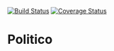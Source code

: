 [![Build Status](https://travis-ci.org/EMacco/Politico.svg?branch=develop)](https://travis-ci.org/EMacco/Politico) [![Coverage Status](https://coveralls.io/repos/github/EMacco/Politico/badge.svg?branch=develop)](https://coveralls.io/github/EMacco/Politico?branch=develop)
# Politico
